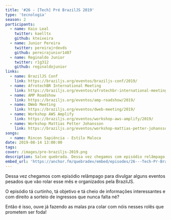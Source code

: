 ```yaml
---
title: '#26 - [Tech] Pré BrazilJS 2019'
type: 'tecnologia'
season: 2
participants:
  - name: Kaio Leal
    twitter: kaelltx
    github: kteixeira
  - name: Junior Pereira
    twitter: pereirajrdevds
    github: pereirajunior1407
  - name: Reginaldo Junior
    twitter: r1g312
    github: reginaldojunior
links:
  - name: BrazilJS Conf
    link: https://braziljs.org/eventos/braziljs-conf/2019/
  - name: AfrotechBR International Meeting
    link: https://braziljs.org/eventos/afrotechbr-international-meeting/2019/
  - name: AMP Roadshow
    link: https://braziljs.org/eventos/amp-roadshow/2019/
  - name: DWeb Meeting
    link: https://braziljs.org/eventos/dweb-meeting/2019/
  - name: Workshop AWS Amplify
    link: https://braziljs.org/eventos/workshop-aws-amplify/2019/
  - name: Workshop Mattias Petter Johansson
    link: https://braziljs.org/eventos/workshop-mattias-petter-johansson/2019/
songs:
  - name: Rincon Sapiência - Estilo Maloca
date: 2019-08-14 13:00:00
tags: 
cover: /images/pre-braziljs-2019.png
description: Salve quebrada. Dessa vez chegamos com episódio relâmpago para divulgar alguns eventos pesados que vão rolar esse mês e organizados pela BrazilJS.
embed_url: 'https://anchor.fm/quebradev/embed/episodes/26---Tech-Pr-BrazilJS-2019-eclvb3'
---
```


Dessa vez chegamos com episódio relâmpago para divulgar alguns eventos pesados que vão rolar esse mês e organizados pela BrazilJS.

O episódio tá curtinho, tá objetivo e tá cheio de informações interessantes e com direito a sorteio de ingressos que nunca falta né? 

Então é isso, ouve já fazendo as malas pra colar com nóis nesses rolês que prometem ser foda!